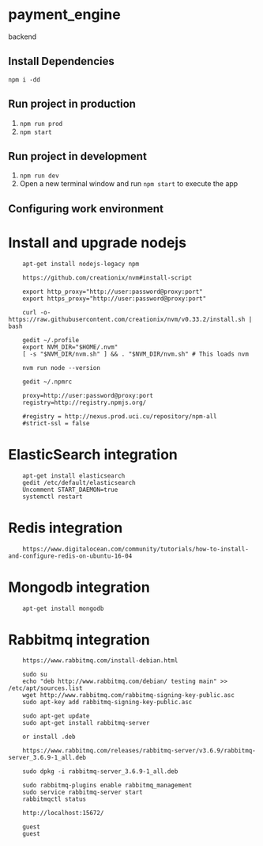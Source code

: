 # payment_engine
backend

## Install Dependencies

`npm i -dd`

## Run project in production

1. `npm run prod`
2. `npm start`

## Run project in development

1. `npm run dev`
2. Open a new terminal window and run `npm start` to execute the app


## Configuring work environment

# Install and upgrade nodejs

        apt-get install nodejs-legacy npm

        https://github.com/creationix/nvm#install-script

        export http_proxy="http://user:password@proxy:port"
        export https_proxy="http://user:password@proxy:port"

        curl -o- https://raw.githubusercontent.com/creationix/nvm/v0.33.2/install.sh | bash

        gedit ~/.profile
        export NVM_DIR="$HOME/.nvm"
        [ -s "$NVM_DIR/nvm.sh" ] && . "$NVM_DIR/nvm.sh" # This loads nvm

        nvm run node --version

        gedit ~/.npmrc

        proxy=http://user:password@proxy:port
        registry=http://registry.npmjs.org/

        #registry = http://nexus.prod.uci.cu/repository/npm-all
        #strict-ssl = false


# ElasticSearch integration

        apt-get install elasticsearch
        gedit /etc/default/elasticsearch
        Uncomment START_DAEMON=true
        systemctl restart

# Redis integration

        https://www.digitalocean.com/community/tutorials/how-to-install-and-configure-redis-on-ubuntu-16-04

# Mongodb integration

        apt-get install mongodb

# Rabbitmq integration

        https://www.rabbitmq.com/install-debian.html

        sudo su
        echo "deb http://www.rabbitmq.com/debian/ testing main" >> /etc/apt/sources.list
        wget http://www.rabbitmq.com/rabbitmq-signing-key-public.asc
        sudo apt-key add rabbitmq-signing-key-public.asc

        sudo apt-get update
        sudo apt-get install rabbitmq-server

        or install .deb

        https://www.rabbitmq.com/releases/rabbitmq-server/v3.6.9/rabbitmq-server_3.6.9-1_all.deb

        sudo dpkg -i rabbitmq-server_3.6.9-1_all.deb

        sudo rabbitmq-plugins enable rabbitmq_management
        sudo service rabbitmq-server start
        rabbitmqctl status

        http://localhost:15672/

        guest
        guest



